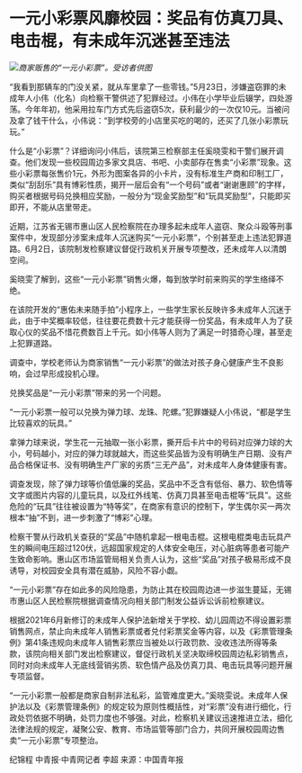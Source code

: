 

# 一元小彩票风靡校园：奖品有仿真刀具、电击棍，有未成年沉迷甚至违法

![](https://inews.gtimg.com/om_bt/O99uOyQPPf4UDxgLBnH6RYzi-alKgkQoQc-LAcp-osATsAA/1000)_商家贩售的“一元小彩票”。受访者供图_

“我看到那辆车的门没关紧，就从车里拿了一些零钱。”5月23日，涉嫌盗窃罪的未成年人小伟（化名）向检察干警供述了犯罪经过。小伟在小学毕业后辍学，四处游荡。今年年初，他采用拉车门方式先后盗窃5次，获利最少的一次仅10元。当被问及拿了钱干什么，小伟说：“到学校旁的小店里买吃的喝的，还买了几张小彩票玩玩。”

什么是“小彩票”？详细询问小伟后，该院第三检察部主任奚晓雯和干警们展开调查。他们发现一些校园周边多家文具店、书吧、小卖部存在售卖“小彩票”现象。这些小彩票每张售价1元，外形为图案各异的小卡片，没有标准生产商和印制工厂，类似“刮刮乐”具有博彩性质，揭开一层后会有“一个号码”或者“谢谢惠顾”的字样，购买者根据号码兑换相应奖励，一般分为“现金奖励型”和“玩具奖励型”，只能即买即开，不能从店里带走。

近期，江苏省无锡市惠山区人民检察院在办理多起未成年人盗窃、聚众斗殴等刑事案件中，发现部分涉案未成年人沉迷购买“一元小彩票”，个别甚至走上违法犯罪道路。6月2日，该院制发检察建议督促行政机关开展专项整改，还未成年人以清朗空间。

奚晓雯了解到，这些“一元小彩票”销售火爆，每到放学时前来购买的学生络绎不绝。

在该院开发的“惠佑未来随手拍”小程序上，一些学生家长反映许多未成年人沉迷于此，由于中奖概率较低，往往要花费数十元才能获得一份奖品，有未成年人为了获取心仪的奖品不惜花费数百上千元。如小伟等人则为了满足一时猎奇心理，甚至走上犯罪道路。

调查中，学校老师认为商家销售“一元小彩票”的做法对孩子身心健康产生不良影响，会过早形成投机心理。

兑换奖品是“一元小彩票”带来的另一个问题。

“一元小彩票一般可以兑换为弹力球、龙珠、陀螺。”犯罪嫌疑人小伟说，“都是学生比较喜欢的玩具。”

拿弹力球来说，学生花一元抽取一张小彩票，撕开后卡片中的号码对应弹力球的大小，号码越小，对应的弹力球就越大，而这些奖品皆为没有明确生产日期、没有产品合格保证书、没有明确生产厂家的劣质“三无产品”，对未成年人身体健康有害。

调查发现，除了弹力球等价值低廉的奖品，奖品中不乏含有低俗、暴力、软色情等文字或图片内容的儿童玩具，以及红外线笔、仿真刀具甚至电击棍等“玩具”。这些危险的“玩具”往往被设置为“特等奖”，在商家有意识的控制下，学生偶尔买一两次根本“抽”不到，进一步刺激了“博彩”心理。

检察干警从行政机关查获的“奖品”中随机拿起一根电击棍。这根电棍类电击玩具产生的瞬间电压超过120伏，远超国家规定的人体安全电压，对心脏病等患者可能产生致命影响。惠山区市场监管局相关负责人认为，这些“奖品”对孩子极易形成不良诱导，对校园安全具有潜在威胁，风险不容小觑。

“一元小彩票”存在如此多的风险隐患，为防止其在校园周边进一步滋生蔓延，无锡市惠山区人民检察院根据调查情况向相关部门制发公益诉讼诉前检察建议。

根据2021年6月新修订的未成年人保护法新增关于学校、幼儿园周边不得设置彩票销售网点，禁止向未成年人销售彩票或者兑付彩票奖金等内容，以及《彩票管理条例》第41条违规向未成年人销售彩票应当被处以行政罚款、没收违法所得等条款，该院向相关部门发出检察建议，督促行政机关坚决取缔校园周边私彩销售点，同时对向未成年人无底线营销劣质、软色情产品及仿真刀具、电击玩具等问题开展专项监督。

“一元小彩票一般都是商家自制非法私彩，监管难度更大。”奚晓雯说。未成年人保护法以及《彩票管理条例》的规定较为原则性概括性，对“彩票”没有进行细化，行政处罚依据不明确，处罚力度也不够强。对此，检察机关建议迅速推进立法，细化法律法规的规定，凝聚公安、教育、市场监管等部门合力，共同开展校园周边售卖“一元小彩票”专项整治。

纪锦程 中青报·中青网记者 李超 来源：中国青年报

